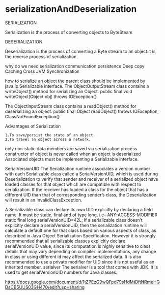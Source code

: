 # serializationAndDeserialization
SERIALIZATION
 
 Serialization is  the process of converting objects to ByteSteam.

DESERIALIZATION
   
   Deserialization is the process of converting a Byte stream to an object.it is the    reverse process of serialization.
		
		


why do we need serialization
    communication
    persistence
    Deep copy
    Caching
    Cross JVM Synchronization

how to serialize an object
the parent class should be implemented by java.io.Serializable interface.
The ObjectOutputStream class contains a writeObject() method for serializing an Object.
    	public final void writeObject(Object obj)
                   	throws IOException{}
   
The ObjectInputStream class contains a readObject() method for deserializing an object.
    	public final Object readObject()
              	throws IOException,
           	ClassNotFoundException{}

Advantages of Serialization

	1.To save/persist the state of an object.
	2.To travel an object across a network.


only non-static data members are saved via serialization process
constructor of object is never called when an object is deserialized
Associated objects must be implementing a Serializable interface.


SerialVersionUID The Serialization runtime associates a version number with each Serializable class called a SerialVersionUID, which is used during Deserialization to verify that sender and receiver of a serialized object have loaded classes for that object which are compatible with respect to serialization. If the receiver has loaded a class for the object that has a different UID than that of corresponding sender’s class, the Deserialization will result in an InvalidClassException.

A Serializable class can declare its own UID explicitly by declaring a field name. It must be static, final and of type long. i.e- ANY-ACCESS-MODIFIER static final long serialVersionUID=42L; If a serializable class doesn’t explicitly declare a serialVersionUID, then the serialization runtime will calculate a default one for that class based on various aspects of class, as described in Java Object Serialization Specification. However it is strongly recommended that all serializable classes explicitly declare serialVersionUID value, since its computation is highly sensitive to class details that may vary depending on compiler implementations, any change in class or using different id may affect the serialized data. It is also recommended to use a private modifier for UID since it is not useful as an inherited member. serialver The serialver is a tool that comes with JDK. It is used to get serialVersionUID numbers for Java classes.

https://docs.google.com/document/d/1tZPEzG9wQFpd79sHdMtDftNRmeHGDsCB5UUS03GH470/edit?usp=sharing


